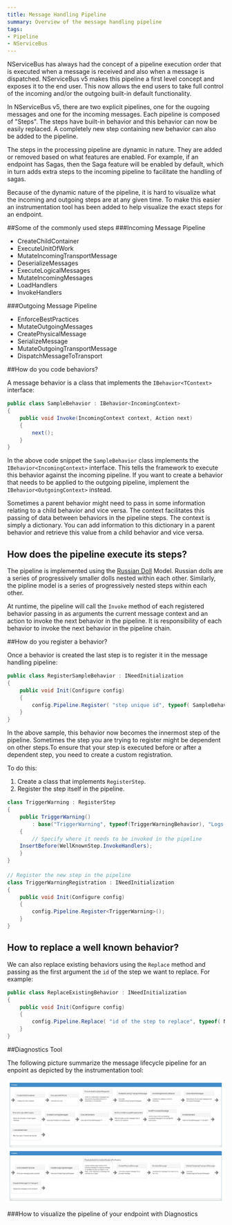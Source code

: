 ```yaml
---
title: Message Handling Pipeline
summary: Overview of the message handling pipeline 
tags:
- Pipeline
- NServiceBus
---
```


NServiceBus has always had the concept of a pipeline execution order that is executed when a message is received and also when a message is dispatched. NServiceBus v5 makes this pipeline a first level concept and exposes it to the end user.
This now allows the end users to take full control of the incoming and/or the outgoing built-in default functionality.

In NServiceBus v5, there are two explicit pipelines, one for the ougoing messages and one for the incoming messages. Each pipeline is composed of "Steps". The steps have built-in behavior and this behavior can now be easily replaced. A completely new step containing new behavior can also be added to the pipeline. 

The steps in the processing pipeline are dynamic in nature. They are added or removed based on what features are enabled. For example, if an endpoint has Sagas, then the Saga feature will be enabled by default, which in turn adds extra steps to the incoming pipeline to facilitate the handling of sagas. 

Because of the dynamic nature of the pipeline, it is hard to visualize what the incoming and outgoing steps are at any given time. To make this easier an instrumentation tool has been added to help visualize the exact steps for an endpoint. 

##Some of the commonly used steps
###Incoming Message Pipeline

* CreateChildContainer
* ExecuteUnitOfWork
* MutateIncomingTransportMessage
* DeserializeMessages
* ExecuteLogicalMessages
* MutateIncomingMessages
* LoadHandlers
* InvokeHandlers
            
###Outgoing Message Pipeline

* EnforceBestPractices
* MutateOutgoingMessages
* CreatePhysicalMessage
* SerializeMessage
* MutateOutgoingTransportMessage
* DispatchMessageToTransport

##How do you code behaviors?

A message behavior is a class that implements the `IBehavior<TContext>` interface:

```c#
public class SampleBehavior : IBehavior<IncomingContext>
{
    public void Invoke(IncomingContext context, Action next)
    {
    	next();
    }
}
```

In the above code snippet the `SampleBehavior` class implements the `IBehavior<IncomingContext>` interface. This tells the framework to execute this behavior against the incoming pipeline. If you want to create a behavior that needs to be applied to the outgoing pipeline, implement the `IBehavior<OutgoingContext>` instead. 

Sometimes a parent behavior might need to pass in some information relating to a child behavior and vice versa. The context facilitates this passing of data between behaviors in the pipeline steps. The context is simply a dictionary. You can add information to this dictionary in a parent behavior and retrieve this value from a child behavior and vice versa. 

## How does the pipeline execute its steps?

The pipeline is implemented using the [Russian Doll](http://en.wikipedia.org/wiki/Matryoshka_doll) Model. Russian dolls are a series of progressively smaller dolls nested within each other. Similarly, the pipline model is a series of progressively nested steps within each other.  

At runtime, the pipeline will call the `Invoke` method of each registered behavior passing in as arguments the current message context and an action to invoke the next behavior in the pipeline. It is responsibility of each behavior to invoke the next behavior in the pipeline chain.

##How do you register a behavior?

Once a behavior is created the last step is to register it in the message handling pipeline:

```c#
public class RegisterSampleBehavior : INeedInitialization
{
    public void Init(Configure config)
    {
        config.Pipeline.Register( "step unique id", typeof( SampleBehavior ), "Description of the sample step");
    }
}
```

In the above sample, this behavior now becomes the innermost step of the pipeline. Sometimes the step you are trying to register might be dependent on other steps.To ensure that your step is executed before or after a dependent step, you need to create a custom registration. 

To do this:
1. Create a class that implements `RegisterStep`.
2. Register the step itself in the pipeline.

```c#
class TriggerWarning : RegisterStep
{
    public TriggerWarning()
        : base("TriggerWarning", typeof(TriggerWarningBehavior), "Logs a warning when a message takes too long to process")
    {
    	// Specify where it needs to be invoked in the pipeline
	InsertBefore(WellKnownStep.InvokeHandlers);
    }
}

// Register the new step in the pipeline
class TriggerWarningRegistration : INeedInitialization
{
    public void Init(Configure config)
    {
        config.Pipeline.Register<TriggerWarning>();
    }
}
```

## How to replace a well known behavior?
We can also replace existing behaviors using the `Replace` method and passing as the first argument the `id` of the step we want to replace. For example:
```c#
public class ReplaceExistingBehavior : INeedInitialization
{
    public void Init(Configure config)
    {
        config.Pipeline.Replace( "id of the step to replace", typeof( NewBehaviorType ), "description" )
    }
}
```


##Diagnostics Tool

The following picture summarize the message lifecycle pipeline for an enpoint as depicted by the instrumentation tool:

![Message lifecycle pipeline](001_pipeline.png)

###How to visualize the pipeline of your endpoint with Diagnostics
<TODO>

